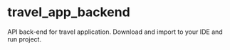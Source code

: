 # travel_app_backend
API back-end for travel application.
Download and import to your IDE and run project.
